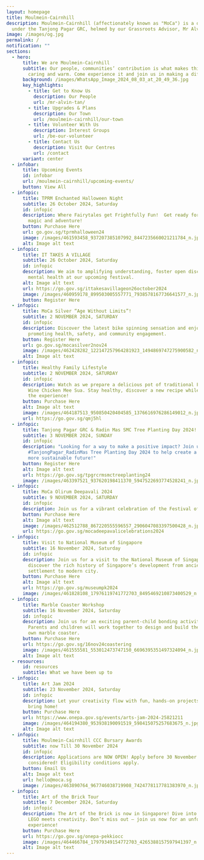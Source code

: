 ```yaml
---
layout: homepage
title: Moulmein-Cairnhill
description: Moulmein-Cairnhill (affectionately known as "MoCa") is a division
  under the Tanjong Pagar GRC, helmed by our Grassroots Advisor, Mr Alvin Tan.
image: /images/og.jpg
permalink: /
notification: ""
sections:
  - hero:
      title: We are Moulmein-Cairnhill
      subtitle: Our people, communities’ contribution is what makes this town special,
        caring and warm. Come experience it and join us in making a difference.
      background: /images/WhatsApp_Image_2024_08_03_at_20_49_36.jpg
      key_highlights:
        - title: Get to Know Us
          description: Our People
          url: /mr-alvin-tan/
        - title: Upgrades & Plans
          description: Our Town
          url: /moulmein-cairnhill/our-town
        - title: Volunteer With Us
          description: Interest Groups
          url: /be-our-volunteer
        - title: Contact Us
          description: Visit Our Centres
          url: /contact
      variant: center
  - infobar:
      title: Upcoming Events
      id: infobar
      url: /moulmein-cairnhill/upcoming-events/
      button: View All
  - infopic:
      title: TPRM Enchanted Halloween Night
      subtitle: 26 October 2024, Saturday
      id: infopic
      description: Where Fairytales get Frightfully Fun!  Get ready for an evening of
        magic and adventure!
      button: Purchase Here
      url: go.gov.sg/tprmhalloween24
      image: /images/461593458_937207385107992_8447235660021211784_n.jpg
      alt: Image alt text
  - infopic:
      title: IT TAKES A VILLAGE
      subtitle: 26 October 2024, Saturday
      id: infopic
      description: We aim to amplifying understanding, foster open discussions about
        mental health at our upcoming festival.
      alt: Image alt text
      url: https://go.gov.sg/ittakesavillageon26october2024
      image: /images/460959178_899503005557771_7938578167736641577_n.jpg
      button: Register Here
  - infopic:
      title: MoCa Silver “Age Without Limits”!
      subtitle: 2 NOVEMBER 2024, SATURDAY
      id: infopic
      description: Discover the latest bike spinning sensation and enjoy activities
        promoting health, safety, and community engagement.
      button: Register Here
      url: go.gov.sg/mocasilver2nov24
      image: /images/462428282_122147257964281923_1494869747275900582_n.jpg
      alt: Image alt text
  - infopic:
      title: Healthy Family Lifestyle
      subtitle: 2 NOVEMBER 2024, SATURDAY
      id: infopic
      description: Watch as we prepare a delicious pot of traditional Foochow Red Rice
        Wine Chicken Mee Sua. Stay healthy, discover a new recipe while enjoying
        the experience!
      button: Purchase Here
      alt: Image alt text
      image: /images/464187513_950850420404585_1376616976286149012_n.jpg
      url: https://go.gov.sg/qmj5hl
  - infopic:
      title: Tanjong Pagar GRC & Radin Mas SMC Tree Planting Day 2024!
      subtitle: 3 NOVEMBER 2024, SUNDAY
      id: infopic
      description: "Looking for a way to make a positive impact? Join us at the
        #TanjongPagar_RadinMas Tree Planting Day 2024 to help create a greener,
        more sustainable future!"
      button: Register Here
      alt: Image alt text
      url: https://go.gov.sg/tpgrcrmsmctreeplanting24
      image: /images/463397521_937620198411370_5947522693774528241_n.jpg
  - infopic:
      title: MoCa Olirum Deepavali 2024
      subtitle: 9 NOVEMBER 2024, SATURDAY
      id: infopic
      description: Join us for a vibrant celebration of the Festival of Lights!
      button: Purchase Here
      alt: Image alt text
      image: /images/462512788_867220555596557_2906047083397500428_n.jpg
      url: https://go.gov.sg/mocadeepavalicelebrations2024
  - infopic:
      title: Visit to National Museum of Singapore
      subtitle: 16 November 2024, Saturday
      id: infopic
      description: Join us for a visit to the National Museum of Singapore and
        discover the rich history of Singapore’s development from ancient
        settlement to modern city.
      button: Purchase Here
      alt: Image alt text
      url: https://go.gov.sg/museumpk2024
      image: /images/461828108_17976119741772703_8495469210873400529_n.jpg
  - infopic:
      title: Marble Coaster Workshop
      subtitle: 16 November 2024, Saturday
      id: infopic
      description: Join us for an exciting parent-child bonding activity at PKCC!
        Parents and children will work together to design and build their very
        own marble coaster.
      button: Purchase Here
      url: https://go.gov.sg/16nov24coastering
      image: /images/461555581_553012473747150_6696395351497324094_n.jpg
      alt: Image alt text
  - resources:
      id: resources
      subtitle: What we have been up to
  - infopic:
      title: Art Jam 2024
      subtitle: 23 November 2024, Saturday
      id: infopic
      description: Let your creativity flow with fun, hands-on projects that you can
        bring home!
      button: Purchase Here
      url: https://www.onepa.gov.sg/events/arts-jam-2024-25821211
      image: /images/464194380_953938190091519_598415075257683675_n.jpg
      alt: Image alt text
  - infopic:
      title: Moulmein-Cairnhill CCC Bursary Awards
      subtitle: now Till 30 November 2024
      id: infopic
      description: Applications are NOW OPEN! Apply before 30 November 2024 to be
        considered! Eligibility conditions apply.
      button: Email Us
      alt: Image alt text
      url: hello@moca.sg
      image: /images/463890764_967746038719908_7424778117781383970_n.jpg
  - infopic:
      title: Art of the Brick Tour
      subtitle: 7 December 2024, Saturday
      id: infopic
      description: The Art of the Brick is now in Singapore! Dive into a world where
        LEGO meets creativity. Don’t miss out – join us now for an unforgettable
        experience!
      button: Purchase Here
      url: https://go.gov.sg/onepa-pekkiocc
      image: /images/464466784_17979349154772703_4265388157597941397_n.jpg
      alt: Image alt text
---
```


